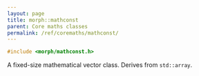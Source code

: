 ```yaml
---
layout: page
title: morph::mathconst
parent: Core maths classes
permalink: /ref/coremaths/mathconst/
---
```

```c++
#include <morph/mathconst.h>
```

A fixed-size mathematical vector class. Derives from `std::array`.
